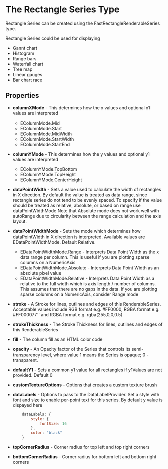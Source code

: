 # The Rectangle Series Type

Rectangle Series can be created using the FastRectangleRenderableSeries type.

Rectangle Series could be used for displaying

- Gannt chart
- Histogram
- Range bars
- Waterfall chart
- Tree map
- Linear gauges
- Bar chart race

## Properties

- **columnXMode** - This determines how the x values and optional x1 values are interpreted

    - EColumnMode.Mid
    - EColumnMode.Start
    - EColumnMode.MidWidth
    - EColumnMode.StartWidth
    - EColumnMode.StartEnd

- **columnYMode** - This determines how the y values and optional y1 values are interpreted

    - EColumnYMode.TopBottom
    - EColumnYMode.TopHeight
    - EColumnYMode.CenterHeight

- **dataPointWidth** - Sets a value used to calculate the width of rectangles in X direction. By default the value is treated as data range, since rectangle series do not tend to be evenly spaced. To specify if the value should be treated as relative, absolute, or based on range use dataPointWidthMode Note that Absolute mode does not work well with autoRange due to circularity between the range calculation and the axis layout.

- **dataPointWidthMode** - Sets the mode which determines how dataPointWidth in X direction is interpreted. Available values are EDataPointWidthMode. Default Relative.

    - EDataPointWidthMode.Range - Interprets Data Point Width as the x data range per column. This is useful if you are plotting sparse columns on a NumericAxis
    - EDataPointWidthMode.Absolute - Interprets Data Point Width as an absolute pixel value
    - EDataPointWidthMode.Relative - Interprets Data Point Width as a relative to the full width which is axis length / number of columns. This assumes that there are no gaps in the data. If you are plotting sparse columns on a NumericAxis, consider Range mode

- **stroke** - A Stroke for lines, outlines and edges of this RenderableSeries. Acceptable values include RGB format e.g. #FF0000, RGBA format e.g. #FF000077`` and RGBA format e.g. rgba(255,0,0,0.5)
- **strokeThickness** - The Stroke Thickness for lines, outlines and edges of this RenderableSeries
- **fill** - The column fill as an HTML color code
- **opacity** - An Opacity factor of the Series that controls its semi-transparency level, where value 1 means the Series is opaque; 0 - transparent.
- **defaultY1** - Sets a common y1 value for all rectangles if y1Values are not provided. Default 0
- **customTextureOptions** - Options that creates a custom texture brush
- **dataLabels** - Options to pass to the DataLabelProvider. Set a style with font and size to enable per-point text for this series. By default y value is dispayed here

    ```javascript
        dataLabels: {
            style: {
                fontSize: 16
            },
            color: "black"
        }
    ```
- **topCornerRadius** - Corner radius for top left and top right corners
- **bottomCornerRadius** - Corner radius for bottom left and bottom right corners
